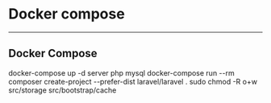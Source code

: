 
# Docker compose 
---------------------
 Docker Compose 
---------------------
docker-compose up -d server php mysql
docker-compose run --rm  composer create-project --prefer-dist laravel/laravel .
sudo chmod -R o+w src/storage src/bootstrap/cache